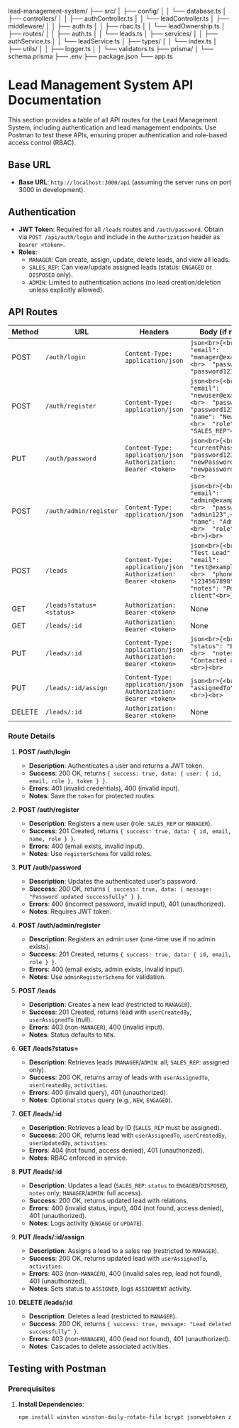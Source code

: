 lead-management-system/
├── src/
│   ├── config/
│   │   └── database.ts
│   ├── controllers/
│   │   ├── authController.ts
│   │   └── leadController.ts
│   ├── middleware/
│   │   ├── auth.ts
│   │   ├── rbac.ts
│   │   └── leadOwnership.ts
│   ├── routes/
│   │   ├── auth.ts
│   │   └── leads.ts
│   ├── services/
│   │   ├── authService.ts
│   │   └── leadService.ts
│   ├── types/
│   │   └── index.ts
│   ├── utils/
│   │   ├── logger.ts
│   │   └── validators.ts
├── prisma/
│   └── schema.prisma
├── .env
├── package.json
└── app.ts



# Lead Management System API Documentation

This section provides a table of all API routes for the Lead Management System, including authentication and lead management endpoints. Use Postman to test these APIs, ensuring proper authentication and role-based access control (RBAC).

## Base URL
- **Base URL**: `http://localhost:3000/api` (assuming the server runs on port 3000 in development).

## Authentication
- **JWT Token**: Required for all `/leads` routes and `/auth/password`. Obtain via `POST /api/auth/login` and include in the `Authorization` header as `Bearer <token>`.
- **Roles**:
  - `MANAGER`: Can create, assign, update, delete leads, and view all leads.
  - `SALES_REP`: Can view/update assigned leads (status: `ENGAGED` or `DISPOSED` only).
  - `ADMIN`: Limited to authentication actions (no lead creation/deletion unless explicitly allowed).

## API Routes

| Method | URL                          | Headers                                              | Body (if required)                                                                 |
|--------|------------------------------|------------------------------------------------------|-----------------------------------------------------------------------------------|
| POST   | `/auth/login`                | `Content-Type: application/json`                     | ```json<br>{<br>  "email": "manager@example.com",<br>  "password": "password123"<br>}<br>``` |
| POST   | `/auth/register`             | `Content-Type: application/json`                     | ```json<br>{<br>  "email": "newuser@example.com",<br>  "password": "password123",<br>  "name": "New User",<br>  "role": "SALES_REP"<br>}<br>``` |
| PUT    | `/auth/password`             | `Content-Type: application/json`<br>`Authorization: Bearer <token>` | ```json<br>{<br>  "currentPassword": "password123",<br>  "newPassword": "newpassword456"<br>}<br>``` |
| POST   | `/auth/admin/register`       | `Content-Type: application/json`                     | ```json<br>{<br>  "email": "admin@example.com",<br>  "password": "admin123",<br>  "name": "Admin User",<br>  "role": "ADMIN"<br>}<br>``` |
| POST   | `/leads`                     | `Content-Type: application/json`<br>`Authorization: Bearer <token>` | ```json<br>{<br>  "name": "Test Lead",<br>  "email": "test@example.com",<br>  "phone": "1234567890",<br>  "notes": "Potential client"<br>}<br>``` |
| GET    | `/leads?status=<status>`     | `Authorization: Bearer <token>`                       | None                                                                              |
| GET    | `/leads/:id`                 | `Authorization: Bearer <token>`                       | None                                                                              |
| PUT    | `/leads/:id`                 | `Content-Type: application/json`<br>`Authorization: Bearer <token>` | ```json<br>{<br>  "status": "ENGAGED",<br>  "notes": "Contacted client"<br>}<br>``` |
| PUT    | `/leads/:id/assign`          | `Content-Type: application/json`<br>`Authorization: Bearer <token>` | ```json<br>{<br>  "assignedTo": "124"<br>}<br>``` |
| DELETE | `/leads/:id`                 | `Authorization: Bearer <token>`                       | None                                                                              |

### Route Details
1. **POST /auth/login**
   - **Description**: Authenticates a user and returns a JWT token.
   - **Success**: 200 OK, returns `{ success: true, data: { user: { id, email, role }, token } }`.
   - **Errors**: 401 (invalid credentials), 400 (invalid input).
   - **Notes**: Save the `token` for protected routes.

2. **POST /auth/register**
   - **Description**: Registers a new user (role: `SALES_REP` or `MANAGER`).
   - **Success**: 201 Created, returns `{ success: true, data: { id, email, name, role } }`.
   - **Errors**: 400 (email exists, invalid input).
   - **Notes**: Use `registerSchema` for valid roles.

3. **PUT /auth/password**
   - **Description**: Updates the authenticated user's password.
   - **Success**: 200 OK, returns `{ success: true, data: { message: "Password updated successfully" } }`.
   - **Errors**: 400 (incorrect password, invalid input), 401 (unauthorized).
   - **Notes**: Requires JWT token.

4. **POST /auth/admin/register**
   - **Description**: Registers an admin user (one-time use if no admin exists).
   - **Success**: 201 Created, returns `{ success: true, data: { id, email, role } }`.
   - **Errors**: 400 (email exists, admin exists, invalid input).
   - **Notes**: Use `adminRegisterSchema` for validation.

5. **POST /leads**
   - **Description**: Creates a new lead (restricted to `MANAGER`).
   - **Success**: 201 Created, returns lead with `userCreatedBy`, `userAssignedTo` (null).
   - **Errors**: 403 (non-`MANAGER`), 400 (invalid input).
   - **Notes**: Status defaults to `NEW`.

6. **GET /leads?status=<status>**
   - **Description**: Retrieves leads (`MANAGER`/`ADMIN`: all; `SALES_REP`: assigned only).
   - **Success**: 200 OK, returns array of leads with `userAssignedTo`, `userCreatedBy`, `activities`.
   - **Errors**: 400 (invalid query), 401 (unauthorized).
   - **Notes**: Optional `status` query (e.g., `NEW`, `ENGAGED`).

7. **GET /leads/:id**
   - **Description**: Retrieves a lead by ID (`SALES_REP` must be assigned).
   - **Success**: 200 OK, returns lead with `userAssignedTo`, `userCreatedBy`, `userUpdatedBy`, `activities`.
   - **Errors**: 404 (not found, access denied), 401 (unauthorized).
   - **Notes**: RBAC enforced in service.

8. **PUT /leads/:id**
   - **Description**: Updates a lead (`SALES_REP`: `status` to `ENGAGED`/`DISPOSED`, `notes` only; `MANAGER`/`ADMIN`: full access).
   - **Success**: 200 OK, returns updated lead with relations.
   - **Errors**: 400 (invalid status, input), 404 (not found, access denied), 401 (unauthorized).
   - **Notes**: Logs activity (`ENGAGE` or `UPDATE`).

9. **PUT /leads/:id/assign**
   - **Description**: Assigns a lead to a sales rep (restricted to `MANAGER`).
   - **Success**: 200 OK, returns updated lead with `userAssignedTo`, `activities`.
   - **Errors**: 403 (non-`MANAGER`), 400 (invalid sales rep, lead not found), 401 (unauthorized).
   - **Notes**: Sets status to `ASSIGNED`, logs `ASSIGNMENT` activity.

10. **DELETE /leads/:id**
    - **Description**: Deletes a lead (restricted to `MANAGER`).
    - **Success**: 200 OK, returns `{ success: true, message: "Lead deleted successfully" }`.
    - **Errors**: 403 (non-`MANAGER`), 400 (lead not found), 401 (unauthorized).
    - **Notes**: Cascades to delete associated activities.

## Testing with Postman

### Prerequisites
1. **Install Dependencies**:
   ```bash
   npm install winston winston-daily-rotate-file bcrypt jsonwebtoken zod @prisma/client